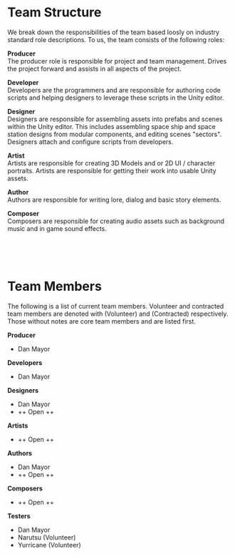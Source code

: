 # Team Structure
We break down the responsibilities of the team based loosly on industry standard role descriptions.  To us, the team consists of the following roles:

__Producer__  
The producer role is responsible for project and team management. Drives the project forward and assists in all aspects of the project.

__Developer__  
Developers are the programmers and are responsible for authoring code scripts and helping designers to leverage these scripts in the Unity editor.

__Designer__  
Designers are responsible for assembling assets into prefabs and scenes within the Unity editor. This includes assembling space ship and space station designs from modular components, and editing scenes "sectors".  Designers attach and configure scripts from developers.

__Artist__  
Artists are responsible for creating 3D Models and or 2D UI / character portraits. Artists are responsible for getting their work into usable Unity assets.

__Author__  
Authors are responsible for writing lore, dialog and basic story elements.

__Composer__  
Composers are responsible for creating audio assets such as background music and in game sound effects.

&nbsp;  
&nbsp;  
&nbsp;  

# Team Members
The following is a list of current team members. Volunteer and contracted team members are denoted with (Volunteer) and (Contracted) respectively. Those without notes are core team members and are listed first.

__Producer__
- Dan Mayor

__Developers__
- Dan Mayor

__Designers__
- Dan Mayor
- ++ Open ++

__Artists__
- ++ Open ++

__Authors__
- Dan Mayor
- ++ Open ++

__Composers__
- ++ Open ++

__Testers__
- Dan Mayor
- Narutsu (Volunteer)
- Yurricane (Volunteer)
